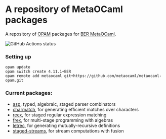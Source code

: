 # A repository of MetaOCaml packages

A repository of [OPAM][opam] packages for [BER MetaOCaml][metaocaml].

![GitHub Actions status](https://github.com/metaocaml/metaocaml-opam/workflows/MetaOCaml/badge.svg)

### Setting up

```
opam update
opam switch create 4.11.1+BER 
opam remote add metaocaml git+https://github.com/metaocaml/metaocaml-opam.git
```

[metaocaml]: http://okmij.org/ftp/ML/MetaOCaml.html
[opam]: https://opam.ocaml.org/

### Current packages:

* [asp](https://github.com/yallop/ocaml-asp/),
  typed, algebraic, staged parser combinators
* [charmatch](https://github.com/yallop/metaocaml-charmatch),
  for generating efficient matches over characters
* [reex](https://github.com/yallop/reex),
  for staged regular expression matching
* [frex](https://github.com/frex-project/metaocaml-frex/),
  for multi-stage programming with algebras
* [letrec](https://github.com/yallop/metaocaml-letrec),
  for generating mutually-recursive definitions
* [staged-streams](https://github.com/strymonas/staged-streams.ocaml),
  for stream computations with fusion
